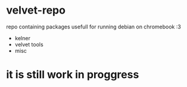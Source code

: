 # velvet-repo

repo containing packages usefull for running debian on chromebook :3

- kelner
- velvet tools
- misc

# it is still work in proggress